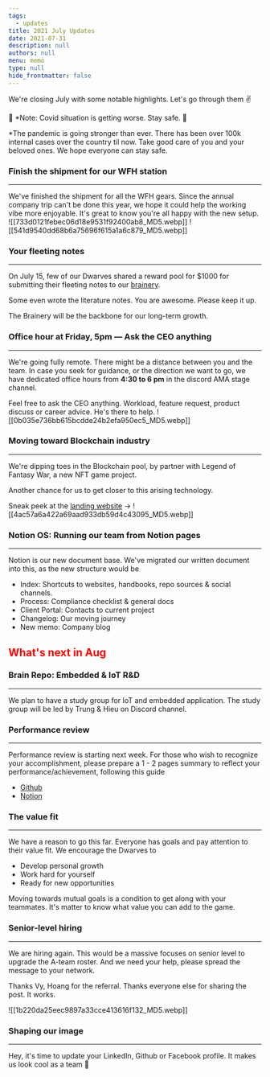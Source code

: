 ```yaml
---
tags: 
  - updates
title: 2021 July Updates
date: 2021-07-31
description: null
authors: null
menu: memo
type: null
hide_frontmatter: false
---
```


We're closing July with some notable highlights. Let's go through them ✌️

🚨 *Note: Covid situation is getting worse. Stay safe. 🦠

*The pandemic is going stronger than ever. There has been over 100k internal cases over the country til now. Take good care of you and your beloved ones. We hope everyone can stay safe.

### Finish the shipment for our WFH station
---

We've finished the shipment for all the WFH gears. Since the annual company trip can't be done this year, we hope it could help the working vibe more enjoyable. It's great to know you're all happy with the new setup.
![[733d0121febec06d18e9531f92400ab8_MD5.webp]]
![[541d9540dd68b6a75696f615a1a6c879_MD5.webp]]

### Your fleeting notes
---

On July 15, few of our Dwarves shared a reward pool for $1000 for submitting their fleeting notes to our [brainery](https://brain.d.foundation/). 

Some even wrote the literature notes. You are awesome. Please keep it up.

The Brainery will be the backbone for our long-term growth.

### Office hour at Friday, 5pm — Ask the CEO anything
---
We're going fully remote. There might be a distance between you and the team. In case you seek for guidance, or the direction we want to go, we have dedicated office hours from **4:30 to 6 pm** in the discord AMA stage channel.

Feel free to ask the CEO anything. Workload, feature request, product discuss or career advice. He's there to help. 
![[0b035e736bb615bcdde24b2efa950ec5_MD5.webp]]

### Moving toward Blockchain industry
---
We're dipping toes in the Blockchain pool, by partner with Legend of Fantasy War, a new NFT game project. 

Another chance for us to get closer to this arising technology.

Sneak peek at the [landing website](http://legendfantasywar.com/) → 
![[4ac57a6a422a69aad933db59d4c43095_MD5.webp]]

### Notion OS: Running our team from Notion pages
---

Notion is our new document base. We've migrated our written document into this, as the new structure would be

* Index: Shortcuts to websites, handbooks, repo sources & social channels.
* Process: Compliance checklist & general docs
* Client Portal: Contacts to current project 
* Changelog: Our moving journey
* New memo: Company blog

## <span style='color:red'>What's next in Aug</span>
### **Brain Repo: Embedded & IoT R&D**
---

We plan to have a study group for IoT and embedded application. The study group will be led by Trung & Hieu on Discord channel.
### **Performance review**
---

Performance review is starting next week. For those who wish to recognize your accomplishment, please prepare a 1 - 2 pages summary to reflect your performance/achievement, following this guide

* [Github](http://github.com/dwarvesf/handbook/blob/master/making-a-career.md#performance-review)
* [Notion](/548a540a40714f11915d631fd5cec53f#434d285816e34dcaa12f4bc652eb5bed)

### T**he value fit**
---

We have a reason to go this far. Everyone has goals and pay attention to their value fit. We encourage the Dwarves to

* Develop personal growth 
* Work hard for yourself
* Ready for new opportunities

Moving towards mutual goals is a condition to get along with your teammates. It's matter to know what value you can add to the game. 
### **Senior-level hiring**
---

We are hiring again. This would be a massive focuses on senior level to upgrade the A-team roster. And we need your help, please spread the message to your network.

Thanks Vy, Hoang for the referral. Thanks everyone else for sharing the post. It works.

![[1b220da25eec9897a33cce413616f132_MD5.webp]]

### Shaping our image
---

Hey, it's time to update your LinkedIn, Github or Facebook profile. It makes us look cool as a team 🚀
